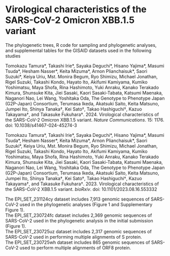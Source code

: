 # Virological characteristics of the SARS-CoV-2 Omicron XBB.1.5 variant

The phylogenetic trees, R code for sampling and phylogenetic analyses, and supplemental tables for the GISAID datasets used in the following studies

Tomokazu Tamura*, Takashi Irie*, Sayaka Deguchi*, Hisano Yajima*, Masumi Tsuda*, Hesham Nasser*, Keita Mizuma*, Arnon Plianchaisuk*, Saori Suzuki*, Keiya Uriu, Mst. Monira Begum, Ryo Shimizu, Michael Jonathan, Rigel Suzuki, Takashi Kondo, Hayato Ito, Akifumi Kamiyama, Kumiko Yoshimatsu, Maya Shofa, Rina Hashimoto, Yuki Anraku, Kanako Terakado Kimura, Shunsuke Kita, Jiei Sasaki, Kaori Sasaki-Tabata, Katsumi Maenaka, Naganori Nao, Lei Wang, Yoshitaka Oda, The Genotype to Phenotype Japan (G2P-Japan) Consortium, Terumasa Ikeda, Akatsuki Saito, Keita Matsuno, Jumpei Ito, Shinya Tanaka†, Kei Sato†, Takao Hashiguchi†, Kazuo Takayama†, and Takasuke Fukuhara†. 2024. Virological characteristics of the SARS-CoV-2 Omicron XBB.1.5 variant. *Nature Communications*. 15: 1176. doi: 10.1038/s41467-024-45274-3

Tomokazu Tamura*, Takashi Irie*, Sayaka Deguchi*, Hisano Yajima*, Masumi Tsuda*, Hesham Nasser*, Keita Mizuma*, Arnon Plianchaisuk*, Saori Suzuki*, Keiya Uriu, Mst. Monira Begum, Ryo Shimizu, Michael Jonathan, Rigel Suzuki, Takashi Kondo, Hayato Ito, Akifumi Kamiyama, Kumiko Yoshimatsu, Maya Shofa, Rina Hashimoto, Yuki Anraku, Kanako Terakado Kimura, Shunsuke Kita, Jiei Sasaki, Kaori Sasaki-Tabata, Katsumi Maenaka, Naganori Nao, Lei Wang, Yoshitaka Oda, The Genotype to Phenotype Japan (G2P-Japan) Consortium, Terumasa Ikeda, Akatsuki Saito, Keita Matsuno, Jumpei Ito, Shinya Tanaka†, Kei Sato†, Takao Hashiguchi†, Kazuo Takayama†, and Takasuke Fukuhara†. 2023. Virological characteristics of the SARS-CoV-2 XBB.1.5 variant. *bioRxiv*. doi: 10.1101/2023.08.16.553332

The EPI_SET_231124cy dataset includes 7,913 genomic sequences of SARS-CoV-2 used in the phylogenetic analyses (Figure 1 and Supplementary Figure 1).\
The EPI_SET_230724fc dataset includes 2,369 genomic sequences of SARS-CoV-2 used in the phylogenetic analysis in the initial submission (Figure 1).\
The EPI_SET_230725uz dataset includes 2,317 genomic sequences of SARS-CoV-2 used in performing multiple alignments of S protein.\
The EPI_SET_230725wh dataset includes 865 genomic sequences of SARS-CoV-2 used to perform multiple alignments of ORF8 protein.
